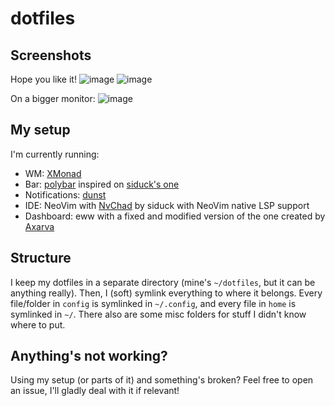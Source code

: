 # dotfiles

## Screenshots

Hope you like it!
![image](https://user-images.githubusercontent.com/41871589/170653122-48f35b49-e4df-4f11-80cf-b74526cace83.png)
![image](https://user-images.githubusercontent.com/41871589/170653379-ad51b72b-ffce-47da-81a1-ca14606c500a.png)

On a bigger monitor:
![image](https://user-images.githubusercontent.com/41871589/170653467-2bda581b-1fd4-46e3-b530-a310e7b16ed4.png)

## My setup

I'm currently running:

- WM: [XMonad](https://xmonad.org/)
- Bar: [polybar](https://github.com/polybar/polybar) inspired on [siduck's one](https://github.com/siduck/dotfiles)
- Notifications: [dunst](https://github.com/dunst-project/dunst)
- IDE: NeoVim with [NvChad](https://nvchad.github.io/) by siduck with NeoVim native LSP support
- Dashboard: eww with a fixed and modified version of the one created by [Axarva](https://github.com/Axarva/dotfiles-2.0)

## Structure

I keep my dotfiles in a separate directory (mine's `~/dotfiles`, but it can be anything really).
Then, I (soft) symlink everything to where it belongs. Every file/folder in `config` is symlinked in `~/.config`, and every file in `home` is symlinked in `~/`.
There also are some misc folders for stuff I didn't know where to put.

## Anything's not working?

Using my setup (or parts of it) and something's broken? Feel free to open an issue, I'll gladly deal with it if relevant!
